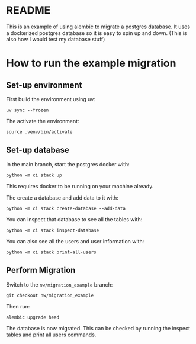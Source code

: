 # README

This is an example of using alembic to migrate a postgres database. It uses a dockerized postgres database so it is easy to spin up and down. (This is also
how I would test my database stuff)

# How to run the example migration

## Set-up environment

First build the environment using uv:
```
uv sync --frozen
```

The activate the environment:
```
source .venv/bin/activate
```

## Set-up database

In the main branch, start the postgres docker with:
```
python -m ci stack up
```
This requires docker to be running on your machine already.

The create a database and add data to it with:
```
python -m ci stack create-database --add-data
```

You can inspect that database to see all the tables with:
```
python -m ci stack inspect-database
```

You can also see all the users and user information with:
```
python -m ci stack print-all-users
```

## Perform Migration

Switch to the `nw/migration_example` branch:
```
git checkout nw/migration_example
```

Then run:
```
alembic upgrade head
```

The database is now migrated. This can be checked by running the inspect tables
and print all users commands.